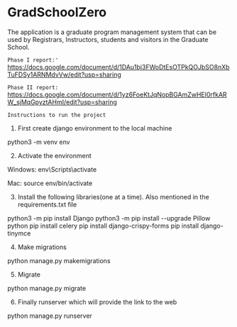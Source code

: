 # GradSchoolZero
The application is a graduate program management system that can be used by Registrars, Instructors, students and visitors in the Graduate School.

`Phase I report:'
`
https://docs.google.com/document/d/1DAu1bj3FWoDtEsOTPkQOJbSO8nXbTuFDSy1ARNMdvVw/edit?usp=sharing


`Phase II report:` https://docs.google.com/document/d/1yz6FoeKtJqNopBGAmZwHEI0rfkARW_sjMqGpyztAHmI/edit?usp=sharing

`Instructions to run the project`

1. First create django environment to the local machine

python3 -m venv env

2. Activate the environment

Windows: 
env\Scripts\activate

Mac: 
source env/bin/activate 

3. Install the following libraries(one at a time). Also mentioned in the requirements.txt file


python3 -m pip install Django
python3 -m pip install --upgrade Pillow
python pip install celery
pip install django-crispy-forms
pip install django-tinymce

4. Make migrations

python manage.py makemigrations

5. Migrate

python manage.py migrate

6. Finally runserver which will provide the link to the web

python manage.py runserver




